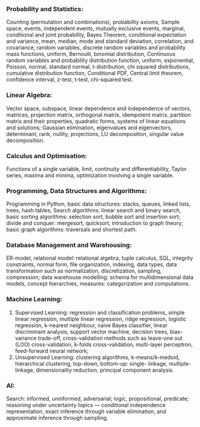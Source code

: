 ### Probability and Statistics: 
Counting (permutation and combinations), probability axioms, Sample space, events, independent events, mutually exclusive events, marginal, conditional and joint probability, Bayes Theorem, conditional expectation and variance, mean, median, mode and standard deviation, correlation, and covariance, random variables, discrete random variables and probability mass functions, uniform, Bernoulli, binomial distribution, Continuous random variables and probability distribution function, uniform, exponential, Poisson, normal, standard normal, t-distribution, chi squared distributions, cumulative distribution function, Conditional PDF, Central limit theorem, confidence interval, z-test, t-test, chi-squared test.
### Linear Algebra:
Vector space, subspace, linear dependence and independence of vectors, matrices, projection matrix, orthogonal matrix, idempotent matrix, partition matrix and their properties, quadratic forms, systems of linear equations and solutions; Gaussian elimination, eigenvalues and eigenvectors, determinant, rank, nullity, projections, LU decomposition, singular value decomposition.
### Calculus and Optimisation:
Functions of a single variable, limit, continuity and differentiability, Taylor series, maxima and minima, optimization involving a single variable.
### Programming, Data Structures and Algorithms:
Programming in Python, basic data structures: stacks, queues, linked lists, trees, hash tables; Search algorithms: linear search and binary search, basic sorting algorithms: selection sort, bubble sort and insertion sort; divide and conquer: mergesort, quicksort; introduction to graph theory; basic graph algorithms: traversals and shortest path.
### Database Management and Warehousing:
ER-model, relational model: relational algebra, tuple calculus, SQL, integrity constraints, normal form, file organization, indexing, data types, data transformation such as normalization, discretization, sampling, compression; data warehouse modelling: schema for multidimensional data models, concept hierarchies, measures: categorization and computations.
### Machine Learning:
1. Supervised Learning: regression and classification problems, simple linear regression, multiple linear regression, ridge regression, logistic regression, k-nearest neighbour, naive Bayes classifier, linear discriminant analysis, support vector machine, decision trees, bias-variance trade-off, cross-validation methods such as leave-one out (LOO) cross-validation, k-folds cross-validation, multi-layer perceptron, feed-forward neural network;
2. Unsupervised Learning: clustering algorithms, k-means/k-medoid, hierarchical clustering, top-down, bottom-up: single- linkage, multiple-linkage, dimensionality reduction, principal component analysis.
### AI:
Search: informed, uninformed, adversarial; logic, propositional, predicate; reasoning under uncertainty topics — conditional independence representation, exact inference through variable elimination, and approximate inference through sampling.
